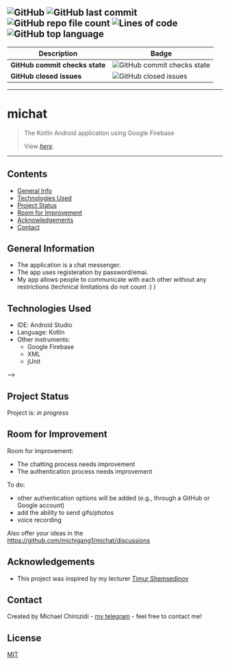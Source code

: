 <img alt="GitHub" src="https://img.shields.io/github/license/michigang1/michat"> <img alt="GitHub last commit" src="https://img.shields.io/github/last-commit/michigang1/michat"> <img alt="GitHub repo file count" src="https://img.shields.io/github/directory-file-count/michigang1/michat?color=00f24"> <img alt="Lines of code" src="https://img.shields.io/tokei/lines/github/michigang1/michat?color=00000"> <img alt="GitHub top language" src="https://img.shields.io/github/languages/top/michigang1/michat?color=%23b57edc%20">
-----------------------------

| Description      | Badge |
| ----------- | ----------- |
| **GitHub commit checks state**      | <img alt="GitHub commit checks state" src="https://img.shields.io/github/checks-status/michigang1/michat/main?color=0000">      |
| **GitHub closed issues** |<img alt="GitHub closed issues" src="https://img.shields.io/github/issues-closed/michigang1/michat?color=0000">|
-----------------------------
# michat
> The Kotlin Android application using Google Firebase
> 
> View [_here_](https://github.com/michigang1/michat/tree/main/app/src/main). 
-------------------------------
## Contents
* [General Info](#general-information)
* [Technologies Used](#technologies-used)<!-- * [Features](#features) --><!-- * [Screenshots](#screenshots) --><!-- * [Setup](#setup) --><!-- * [Usage](#usage) -->
* [Project Status](#project-status)
* [Room for Improvement](#room-for-improvement)
* [Acknowledgements](#acknowledgements)
* [Contact](#contact)<!-- * [License](#license) -->



## General Information
- The application is a chat messenger. 
- The app uses registeration by password/emai.
- My app allows people to communicate with each other without any restrictions (technical limitations do not count :) )



## Technologies Used
- IDE: Android Studio
- Language: Kotlin
- Other instruments:
   - Google Firebase
   - XML
   - jUnit



<!-- ## Screenshots
![Example screenshot](./img/screenshot.png)
<!-- If you have screenshots you'd like to share, include them here. --> -->


<!-- ## Setup
What are the project requirements/dependencies? Where are they listed? A requirements.txt or a Pipfile.lock file perhaps? Where is it located?

Proceed to describe how to install / setup one's local environment / get started with the project. -->



## Project Status
Project is: _in progress_



## Room for Improvement

Room for improvement:
- The chatting process needs improvement
- The authentication process needs improvement


To do:
- other authentication options will be added (e.g., through a GitHub or Google account)
- add the ability to send gifs/photos
- voice recording

Also offer your ideas in the https://github.com/michigang1/michat/discussions



## Acknowledgements
- This project was inspired by my lecturer [Timur Shemsedinov](https://github.com/HowProgrammingWorks/Index/commits?author=tshemsedinov)
<!-- - This project was based on [this tutorial](https://www.example.com). -->




## Contact
Created by Michael Chirozidi - [my telegram](https://telegram.me/poor_boy) - feel free to contact me!



## License
[MIT](LICENSE.md)
